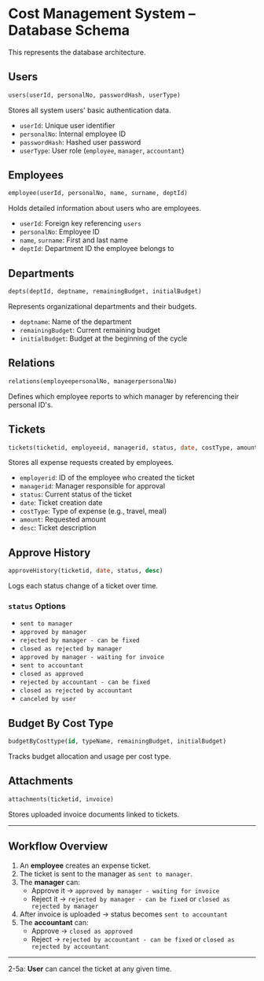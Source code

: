 
# Cost Management System – Database Schema

This represents the database architecture.
## Users

```sql
users(userId, personalNo, passwordHash, userType)
```

Stores all system users' basic authentication data.

- `userId`: Unique user identifier  
- `personalNo`: Internal employee ID  
- `passwordHash`: Hashed user password  
- `userType`: User role (`employee`, `manager`, `accountant`)

## Employees

```sql
employee(userId, personalNo, name, surname, deptId)
```

Holds detailed information about users who are employees.

- `userId`: Foreign key referencing `users`  
- `personalNo`: Employee ID  
- `name`, `surname`: First and last name  
- `deptId`: Department ID the employee belongs to

## Departments

```sql
depts(deptId, deptname, remainingBudget, initialBudget)
```

Represents organizational departments and their budgets.

- `deptname`: Name of the department
- `remainingBudget`: Current remaining budget  
- `initialBudget`: Budget at the beginning of the cycle

## Relations

```sql
relations(employeepersonalNo, managerpersonalNo)
```

Defines which employee reports to which manager by referencing their personal ID's.

## Tickets

```sql
tickets(ticketid, employeeid, managerid, status, date, costType, amount, desc)
```

Stores all expense requests created by employees.

- `employerid`: ID of the employee who created the ticket  
- `managerid`: Manager responsible for approval  
- `status`: Current status of the ticket  
- `date`: Ticket creation date  
- `costType`: Type of expense (e.g., travel, meal)  
- `amount`: Requested amount
- `desc`: Ticket description
## Approve History

```sql
approveHistory(ticketid, date, status, desc)
```

Logs each status change of a ticket over time.


### `status` Options

- `sent to manager`  
- `approved by manager`  
- `rejected by manager - can be fixed`  
- `closed as rejected by manager`  
- `approved by manager - waiting for invoice`  
- `sent to accountant`  
- `closed as approved`  
- `rejected by accountant - can be fixed`  
- `closed as rejected by accountant`  
- `canceled by user`


## Budget By Cost Type

```sql
budgetByCosttype(id, typeName, remainingBudget, initialBudget)
```

Tracks budget allocation and usage per cost type.

## Attachments

```sql
attachments(ticketid, invoice)
```

Stores uploaded invoice documents linked to tickets.

---

## Workflow Overview

1. An **employee** creates an expense ticket.  
2. The ticket is sent to the manager as `sent to manager`.  
3. The **manager** can:
   - Approve it → `approved by manager - waiting for invoice`  
   - Reject it → `rejected by manager - can be fixed` or `closed as rejected by manager`  
4. After invoice is uploaded → status becomes `sent to accountant`  
5. The **accountant** can:
   - Approve → `closed as approved`  
   - Reject → `rejected by accountant - can be fixed` or `closed as rejected by accountant`

---
2-5a: **User** can cancel the ticket at any given time.
